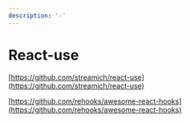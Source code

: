 ```yaml
---
description: '-'
---
```


# React-use

[https://github.com/streamich/react-use](https://github.com/streamich/react-use)

[https://github.com/rehooks/awesome-react-hooks](https://github.com/rehooks/awesome-react-hooks)
